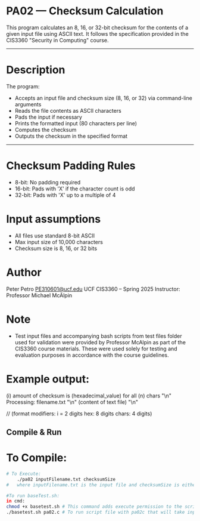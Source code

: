 # PA02 — Checksum Calculation

This program calculates an 8, 16, or 32-bit checksum for the contents of a given input file using ASCII text. It follows the specification provided in the CIS3360 "Security in Computing" course.

---

# Description

The program:
- Accepts an input file and checksum size (8, 16, or 32) via command-line arguments
- Reads the file contents as ASCII characters
- Pads the input if necessary
- Prints the formatted input (80 characters per line)
- Computes the checksum
- Outputs the checksum in the specified format

---
# Checksum Padding Rules

- 8-bit: No padding required
- 16-bit: Pads with 'X' if the character count is odd
- 32-bit: Pads with 'X' up to a multiple of 4

# Input assumptions

- All files use standard 8-bit ASCII
- Max input size of 10,000 characters
- Checksum size is 8, 16, or 32 bits

# Author
Peter Petro
PE310601@ucf.edu
UCF CIS3360 – Spring 2025
Instructor: Professor Michael McAlpin

# Note
- Test input files and accompanying bash scripts from test files folder used for validation were provided by Professor McAlpin as part of the CIS3360 course materials. These were used solely for testing and evaluation purposes in accordance with the course guidelines.

# Example output:

(i) amount of checksum is (hexadecimal_value) for all (n) chars "\n"
Processing: filename.txt "\n"
(content of text file) "\n"


// (format modifiers: i = 2 digits  hex: 8 digits chars: 4 digits)

## Compile & Run
# To Compile: 
```bash    gcc -o pa02 pa02.c
# To Execute:
    ./pa02 inputFilename.txt checksumSize
#   where inputFilename.txt is the input file and checksumSize is either 8, 16, or 32

#To run baseTest.sh:
in cmd:
chmod +x basetest.sh # This command adds execute permission to the script file.
./basetest.sh pa02.c # To run script file with pa02c that will take input files from /testfiles/ folder
